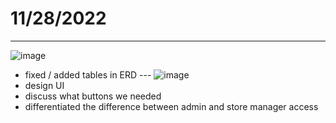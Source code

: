 # 11/28/2022
---
![image](https://user-images.githubusercontent.com/115428836/204424472-dc577c25-8751-4561-9813-766ad5d4aaac.png)
+ fixed / added tables in ERD
--- ![image](https://user-images.githubusercontent.com/115428836/204426935-eb345511-6368-4c7f-8ac3-125aec111285.png)
+ design UI
+ discuss what buttons we needed
+ differentiated the difference between admin and store manager access 
